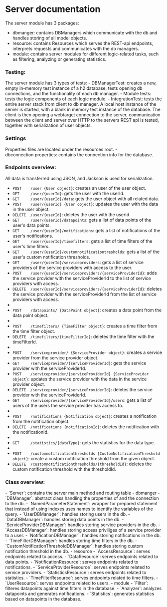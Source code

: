 # Server documentation

The server module has 3 packages:
 - dbmanger: contains DBManagers which communicate with the db and handles storing of all model objects.
 - resource: contains Resources which serves the REST-api endpoints, interprets requests and communicates with the db managers.
 - module: contains server modules for different logic-related tasks, such as filtering, analyzing or generating statistics.

<h3>Testing:</h3>
The server module has 3 types of tests:
 - DBManagerTest: creates a new, empty in-memory test instance of a h2 database, 
 tests opening db connections,
 and the functionality of each db manager.
 - Module tests: tests the logic components of each logic module.
 - IntegrationTest: tests the entire server stack from client to db manager. 
 A local host instance of the server is started, with a blank in memory test instance of the database.
 The client is then opening a webtarget connection to the server, 
 communication between the client and server over HTTP to the servers REST api is tested,
 together with serialization of user objects.
 
<h3>Settings</h3>
Properties files are located under the resources root.
 - dbconnection.properties: contains the connection info for the database.

<h3>Endpoints overview:</h3>
All data is transferred using JSON, and Jackson is used for serialization.

 - `POST    /user {User object}`: creates an user of the user object.
 - `GET     /user/{userId}`: gets the user with the userId.
 - `GET     /user/{userId}/data`: gets the user object with all related data.
 - `POST    /user/{userId} {User object}`: updates the user with the data in the user object.
 - `DELETE  /user/{userId}`: deletes the user with the userId.
 - `GET     /user/{userId}/datapoints`: gets a list of data points of the user's data points.
 - `GET     /user/{userId}/notifications`: gets a list of notifications of the user's notifications.
 - `GET     /user/{userId}/timefilters`: gets a list of time filters of the user's time filters.
 - `GET     /user/{userId}/customnotificationtresholds`: gets a list of the user's custom notification thresholds.
 - `GET     /user/{userId}/serviceproviders`: gets a list of service providers of the service providers with access to the user.
 - `POST    /user/{userId}/serviceproviders/{serviceProviderId}`: adds the service provider with the serviceProviderId to the list of service providers with access.
 - `DELETE  /user/{userId}/serviceproviders/{serviceProviderId}`: deletes the service provider with the serviceProviderId from the list of service providers with access.
 - <br>
 - `POST    /datapoints/ {DataPoint object}`: creates a data point from the data point object.
 - <br>
 - `POST    /timefilters/ {TimeFilter object}`: creates a time filter from the time filter object.
 - `DELETE  /timefilters/{timeFilterId}`: deletes the time filter with the timeFilterId.
 - <br>
 - `POST    /serviceprovider/ {ServiceProvider object}`: creates a service provider from the service provider object.
 - `GET     /serviceprovider/{serviceProviderId}`: gets the service provider with the serviceProviderId.
 - `POST    /serviceprovider/{serviceProviderId} {ServiceProvider object}`: updates the service provider with the data in the service provider object.
 - `DELETE  /serviceprovider/{serviceProviderId}`: deletes the service provider with the serviceProviderId.
 - `GET     /serviceprovider/{serviceProviderId}/users`: gets a list of users of the users the service provider has access to.
 - <br>
 - `POST    /notifications {Notification object}`: creates a notification from the notification object.
 - `DELETE  /notifications {notificationId}`: deletes the notification with the notificationId.
 - <br>
 - `GET     /statistics/{dataType}`: gets the statistics for the data type.
 - <br>
 - `POST    /customnotificationthresholds {CustomNotificationThreshold object}`: create a custom notification threshold from the given object.
 - `DELETE  /customnotificationthresholds/{thresholdId}`: deletes the custom notification threshold with the thresholdId.

<h3>Class overview:</h3>
 - `Server`: contains the server main method and routing table
 - dbmanger
   - `DBManager`: abstract class handling the properties of and the connection to the db.
   - `NamedParameterStatement`: wrapper for prepared statement that instead of using indexes uses names to identify the variables of the query.
   - `UserDBManager`: handles storing users in the db.
   - `DataDBManager`: handles storing data points in the db.
   - `ServiceProviderDBManager`: handles storing service providers in the db.
   - `AccessDBManager`: handles storing access priviliges of a service provider to a user.
   - `NotificationDBManager`: handles storing notifications in the db.
   - `TimeFilterDBManager`: handles storing time filters in the db.
   - `CustomNotificationThresholdDBManager`: handles storing custom notification threshold in the db.
 - resource
   - `AccessResource`: serves endpoints related to access.
   - `DataResource`: serves endpoints related to data points.
   - `NotificationResource`: serves endpoints related to notifications.
   - `ServiceProviderResource`: serves endpoints related to service providers.
   - `StatisticsResource`: serves endpoints related to statistics.
   - `TimeFilterResource`: serves endpoints related to time filters.
   - `UserResource`: serves endpoints related to users.
 - module
   - `Filter`: filteres datapoints against time filters in the database.
   - `Analyzer`: analyzes datapoints and generates notifications.
   - `Statistics`: generates statistics based on datapoints in the database.